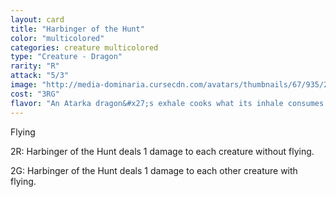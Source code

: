 ```yaml
---
layout: card
title: "Harbinger of the Hunt"
color: "multicolored"
categories: creature multicolored
type: "Creature - Dragon"
rarity: "R"
attack: "5/3"
image: "http://media-dominaria.cursecdn.com/avatars/thumbnails/67/935/200/283/635609750915584688.png"
cost: "3RG"
flavor: "An Atarka dragon&#x27;s exhale cooks what its inhale consumes."
---
```


Flying

<span class="tip mana-icon mana-colorless-02" title="2 Colorless Mana">2</span><span class="tip mana-icon mana-red" title="1 Red Mana">R</span>: Harbinger of the Hunt deals 1 damage to each creature without flying.

<span class="tip mana-icon mana-colorless-02" title="2 Colorless Mana">2</span><span class="tip mana-icon mana-green" title="1 Green Mana">G</span>: Harbinger of the Hunt deals 1 damage to each other creature with flying.
